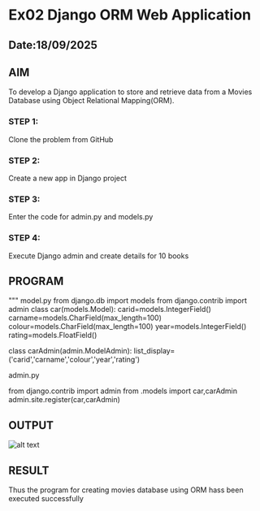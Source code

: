 # Ex02 Django ORM Web Application
## Date:18/09/2025

## AIM
To develop a Django application to store and retrieve data from a Movies Database using Object Relational Mapping(ORM).

### STEP 1:
Clone the problem from GitHub

### STEP 2:
Create a new app in Django project

### STEP 3:
Enter the code for admin.py and models.py

### STEP 4:
Execute Django admin and create details for 10 books

## PROGRAM
"""
model.py
from django.db import models
from django.contrib import admin
class car(models.Model):
    carid=models.IntegerField()
    carname=models.CharField(max_length=100)
    colour=models.CharField(max_length=100)
    year=models.IntegerField()
    rating=models.FloatField()

class carAdmin(admin.ModelAdmin):
    list_display=('carid','carname','colour','year','rating')

admin.py

from django.contrib import admin
from .models import car,carAdmin
admin.site.register(car,carAdmin)



## OUTPUT

![alt text](<../Screenshot 2025-09-19 213355.png>)


## RESULT
Thus the program for creating movies database using ORM hass been executed successfully
